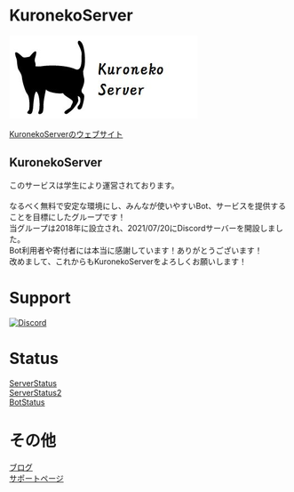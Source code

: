 # KuronekoServer
![image](https://github.com/kuroneko6423/kuroneko6423/raw/main/kuronekoServer.jpg)<br>

[KuronekoServerのウェブサイト](https://kuroneko6423.com/)<br>
## KuronekoServer
このサービスは学生により運営されております。
<br><br>
なるべく無料で安定な環境にし、みんなが使いやすいBot、サービスを提供することを目標にしたグループです！<br>
当グループは2018年に設立され、2021/07/20にDiscordサーバーを開設しました。<br>
Bot利用者や寄付者には本当に感謝しています！ありがとうございます！<br>
改めまして、これからもKuronekoServerをよろしくお願いします！<br>
# Support
[![Discord](https://discordapp.com/api/guilds/867038364552396860/widget.png?style=banner4)](https://discord.gg/Y6w5Jv3EAR)
# Status
[ServerStatus](https://status.kuroneko6423.com/)<br>
[ServerStatus2](https://status2.kuroneko6423.com/)<br>
[BotStatus](https://botstatus.kuroneko6423.com/)<br>
# その他
[ブログ](https://blog.kuroneko6423.com/)<br>
[サポートページ](https://support.kuroneko6423.com/)<br>
